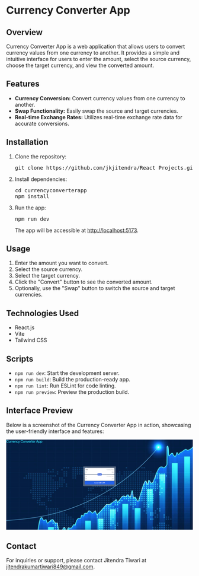 # Currency Converter App

## Overview

Currency Converter App is a web application that allows users to convert currency values from one currency to another. It provides a simple and intuitive interface for users to enter the amount, select the source currency, choose the target currency, and view the converted amount.

## Features

* **Currency Conversion:** Convert currency values from one currency to another.
* **Swap Functionality:** Easily swap the source and target currencies.
* **Real-time Exchange Rates:** Utilizes real-time exchange rate data for accurate conversions.

## Installation

1. Clone the repository:

   <pre>git clone https://github.com/jkjitendra/React_Projects.git
   </pre>
2. Install dependencies:

   <pre>cd currencyconverterapp
   npm install
   </pre>
3. Run the app:

   <pre>npm run dev
   </pre>

   The app will be accessible at [http://localhost:5173]().

## Usage

1. Enter the amount you want to convert.
2. Select the source currency.
3. Select the target currency.
4. Click the "Convert" button to see the converted amount.
5. Optionally, use the "Swap" button to switch the source and target currencies.

## Technologies Used

* React.js
* Vite
* Tailwind CSS

## Scripts

* `npm run dev`: Start the development server.
* `npm run build`: Build the production-ready app.
* `npm run lint`: Run ESLint for code linting.
* `npm run preview`: Preview the production build.

## Interface Preview

Below is a screenshot of the Currency Converter App in action, showcasing the user-friendly interface and features:

![Currency Converter App Interface](./src/assets/image.png)


## Contact

For inquiries or support, please contact Jitendra Tiwari at [jitendrakumartiwari849@gmail.com]().
